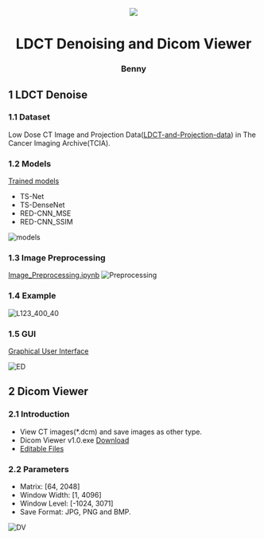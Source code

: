 <p align="center">
<a href="https://github.com/Snailclimb/JavaGuide" target="_blank">
	<img src="https://user-images.githubusercontent.com/57568342/120915485-7d27e680-c6d6-11eb-8267-43aa8d59709b.png#pic_center" width=""/>
</a>
</p>

<h1 align="center">LDCT Denoising and Dicom Viewer</h1>
<h3 align="center">Benny</h3>

## 1 LDCT Denoise
### 1.1 Dataset
Low Dose CT Image and Projection Data([LDCT-and-Projection-data](https://wiki.cancerimagingarchive.net/pages/viewpage.action?pageId=52758026)) in The Cancer Imaging Archive(TCIA).
### 1.2 Models
[Trained models](https://github.com/BennyZhang-Codes/LDCT-denoising-with-Deep-Learning-and-Dicom-Viewer/tree/main/LDCT_Denoising/GUI/model)
- TS-Net
- TS-DenseNet
- RED-CNN_MSE
- RED-CNN_SSIM  

![models](https://user-images.githubusercontent.com/57568342/120911784-9d4aac00-c6bc-11eb-9e60-397efa554071.png)

### 1.3 Image Preprocessing
[Image_Preprocessing.ipynb](https://github.com/BennyZhang-Codes/LDCT-denoising-with-Deep-Learning-and-Dicom-Viewer/blob/main/LDCT_Denoising/Image_Preprocessing.ipynb)
![Preprocessing](https://user-images.githubusercontent.com/57568342/120915757-24f1e400-c6d8-11eb-9cc5-c3e7983a037f.png)

### 1.4 Example
![L123_400_40](https://user-images.githubusercontent.com/57568342/120917609-bbc39e00-c6e2-11eb-974e-b01bbc78e0fc.png)

### 1.5 GUI
[Graphical User Interface](https://github.com/BennyZhang-Codes/LDCT-denoising-with-Deep-Learning-and-Dicom-Viewer/tree/main/LDCT_Denoising/GUI)  

![ED](https://user-images.githubusercontent.com/57568342/120898944-cdb02d00-c65f-11eb-9859-38324cc9d418.png)

## 2 Dicom Viewer
### 2.1 Introduction
- View CT images(*.dcm) and save images as other type.
- Dicom Viewer v1.0.exe    [Download](https://github.com/BennyZhang-Codes/LDCT-denoising-with-Deep-Learning-and-Dicom-Viewer/releases/download/v1.0/Dicom.Viewer.1.0.exe)
- [Editable Files](https://github.com/BennyZhang-Codes/LDCT-denoising-with-Deep-Learning-and-Dicom-Viewer/tree/main/Dicom_Viewer/Editable)

### 2.2 Parameters
- Matrix: [64, 2048]
- Window Width: [1, 4096]
- Window Level: [-1024, 3071]
- Save Format: JPG, PNG and BMP. 

![DV](https://user-images.githubusercontent.com/57568342/120813048-1ee8ef80-c580-11eb-9080-c75fbdd60521.png)
